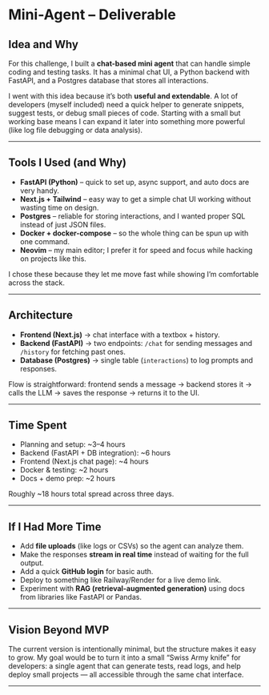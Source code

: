 # Mini-Agent – Deliverable

## Idea and Why
For this challenge, I built a **chat-based mini agent** that can handle simple coding and testing tasks. It has a minimal chat UI, a Python backend with FastAPI, and a Postgres database that stores all interactions.  

I went with this idea because it’s both **useful and extendable**. A lot of developers (myself included) need a quick helper to generate snippets, suggest tests, or debug small pieces of code. Starting with a small but working base means I can expand it later into something more powerful (like log file debugging or data analysis).  

---

## Tools I Used (and Why)
- **FastAPI (Python)** – quick to set up, async support, and auto docs are very handy.  
- **Next.js + Tailwind** – easy way to get a simple chat UI working without wasting time on design.  
- **Postgres** – reliable for storing interactions, and I wanted proper SQL instead of just JSON files.  
- **Docker + docker-compose** – so the whole thing can be spun up with one command.  
- **Neovim** – my main editor; I prefer it for speed and focus while hacking on projects like this.  

I chose these because they let me move fast while showing I’m comfortable across the stack.

---

## Architecture
- **Frontend (Next.js)** → chat interface with a textbox + history.  
- **Backend (FastAPI)** → two endpoints: `/chat` for sending messages and `/history` for fetching past ones.  
- **Database (Postgres)** → single table (`interactions`) to log prompts and responses.  

Flow is straightforward: frontend sends a message → backend stores it → calls the LLM → saves the response → returns it to the UI.

---

## Time Spent
- Planning and setup: ~3–4 hours  
- Backend (FastAPI + DB integration): ~6 hours  
- Frontend (Next.js chat page): ~4 hours  
- Docker & testing: ~2 hours  
- Docs + demo prep: ~2 hours  

Roughly ~18 hours total spread across three days.

---

## If I Had More Time
- Add **file uploads** (like logs or CSVs) so the agent can analyze them.  
- Make the responses **stream in real time** instead of waiting for the full output.  
- Add a quick **GitHub login** for basic auth.  
- Deploy to something like Railway/Render for a live demo link.  
- Experiment with **RAG (retrieval-augmented generation)** using docs from libraries like FastAPI or Pandas.  

---

## Vision Beyond MVP
The current version is intentionally minimal, but the structure makes it easy to grow. My goal would be to turn it into a small “Swiss Army knife” for developers: a single agent that can generate tests, read logs, and help deploy small projects — all accessible through the same chat interface.

---
